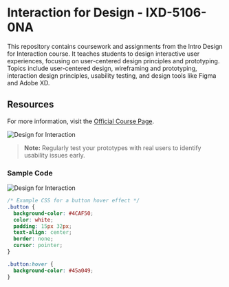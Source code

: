 # Interaction for Design - IXD-5106-0NA

This repository contains coursework and assignments from the Intro Design for Interaction course. It teaches students to design interactive user experiences, focusing on user-centered design principles and prototyping. Topics include user-centered design, wireframing and prototyping, interaction design principles, usability testing, and design tools like Figma and Adobe XD.

## Resources
For more information, visit the [Official Course Page](https://mediaarts.humber.ca/programs/web-development.html).

![Design for Interaction](https://uid.edu.in/wp-content/uploads/2024/07/Whats-the-Difference-Between-Interaction-Design-and-Visual-Design-UI.jpg)

> **Note:** Regularly test your prototypes with real users to identify usability issues early.

### Sample Code
![Design for Interaction](https://uid.edu.in/wp-content/uploads/2024/07/Whats-the-Difference-Between-Interaction-Design-and-Visual-Design-UI.jpg)
```css
/* Example CSS for a button hover effect */
.button {
  background-color: #4CAF50;
  color: white;
  padding: 15px 32px;
  text-align: center;
  border: none;
  cursor: pointer;
}

.button:hover {
  background-color: #45a049;
}
